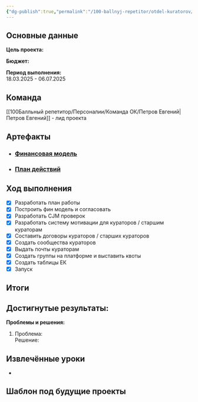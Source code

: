```yaml
---
{"dg-publish":true,"permalink":"/100-ballnyj-repetitor/otdel-kuratorov/proekty/arhivnye-proekty/zapusk-godovogo-kursa/","tags":["#архивные_проекты"]}
---
```


## Основные данные

**Цель проекта:**  


**Бюджет:**  


**Период выполнения:**  
18.03.2025 - 06.07.2025

## Команда
[[100Балльный репетитор/Персоналии/Команда ОК/Петров Евгений\|Петров Евгений]] - лид проекта  

## Артефакты

- ### [Финансовая модель](https://docs.google.com/spreadsheets/d/1I3AJMBT0UCcEbIRHgp48P_QBbTt81Tetfepo555iAbk/edit?gid=492286250#gid=492286250)
- ### [План действий](https://miro.com/app/board/uXjVJbsp55M=/)

## Ход выполнения

- [x] Разработать план работы
- [x] Построить фин модель и согласовать
- [x] Разработать CJM проверок
- [x] Разработать систему мотивации для кураторов / старшим кураторам
- [x] Составить договоры кураторов / старших кураторов
- [x] Создать сообщества кураторов
- [x] Выдать почты кураторам
- [x] Создать группы на платформе и выставить квоты
- [x] Создать таблицы ЕК
- [x] Запуск

## Итоги

**Достигнутые результаты:**
- 

**Проблемы и решения:**
1. Проблема:   
   Решение: 

## Извлечённые уроки

- 
  

## Шаблон под будущие проекты


